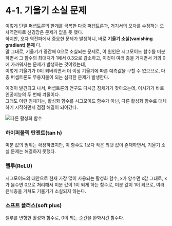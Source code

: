# 4-1. 기울기 소실 문제

이렇게 단일 퍼셉트론의 한계를 극복한 다중 퍼셉트론과, 거기서의 오차를 수정하는 오차역전파로 신경망은 문제가 없을 듯 했다.  
하지만, 오차 역전파에서 중요한 문제가 발생하니, 바로 **기울기 소실(vanishing gradient) 문제** 다.  
말 그대로, 기울기가 중간에 0으로 소실되는 문제로, 이 원인은 시그모이드 함수를 미분하면서 그 함수의 최대치가 1에서 0.3으로 감소하고, 이것이 여러 층을 거치면서 거의 0에 가까워지는 문제가 발생하는 것이였는데,   
이렇게 기울기가 0이 되버리면서 더 이상 기울기에 따른 예측값을 구할 수 없으므로, 다층 퍼셉트론도 무용지물이 되는 심각한 문제가 발생한다.

이것이 발견되고 나서, 퍼셉트론의 연구도 다시금 침체기가 찾아오는데, 이시기가 바로 인공지능의 두 번째 겨울이다.  
그래도 이런 침체기는, 활성화 함수를 시그모이드 함수가 아닌, 다른 활성화 함수로 대체하기 시작하면서 점점 해결이 되어갔다.

![다른 활성화 함수]()

### 하이퍼볼릭 탄젠트(tan h)
미분 값의 범위는 확장하였지만, 이 함수도 1보다 작은 최댓 값이 존재하면서, 기울기 소실 문제는 해결하지 못했다.
### 렐루(ReLU)
시그모이드의 대안으로 현재 가장 많이 사용되는 활성화 함수, x가 양수면 x값 그대로, x가 음수면 0으로 처리해서 미분 값이 1이 되게 하는 함수로, 미분 값이 1이 되므로, 여러 은닉층을 거쳐도 기울기가 소실되지 않는다.
### 소프트 플러스(soft plus)
렐루를 변형한 활성화 함수로, 0이 되는 순간을 완화시킨 함수다.
